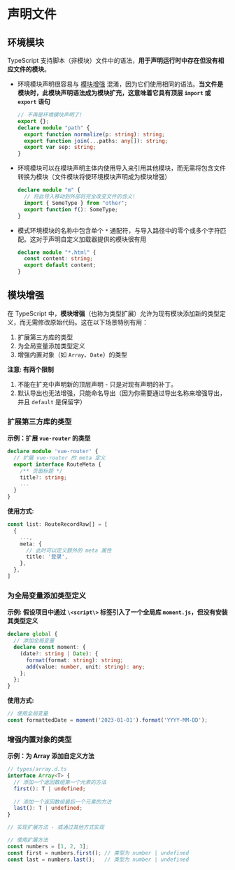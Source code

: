 # 声明文件

## 环境模块

TypeScript 支持脚本（非模块）文件中的语法，**用于声明运行时中存在但没有相应文件的模块**。

* 环境模块声明很容易与 [模块增强](https://ts.nodejs.cn/docs/handbook/declaration-merging.html#module-augmentation) 混淆，因为它们使用相同的语法。**当文件是模块时，此模块声明语法成为模块扩充，这意味着它具有顶层 `import` 或 `export` 语句**

  ```typescript
  // 不再是环境模块声明了!
  export {};
  declare module "path" {
    export function normalize(p: string): string;
    export function join(...paths: any[]): string;
    export var sep: string;
  }
  ```

* 环境模块可以在模块声明主体内使用导入来引用其他模块，而无需将包含文件转换为模块（文件模块将使环境模块声明成为模块增强）

  ```typescript
  declare module "m" {
    // 将此导入移动到外部将完全改变文件的含义!
    import { SomeType } from "other";
    export function f(): SomeType;
  }
  ```

* 模式环境模块的名称中包含单个 `*` 通配符，与导入路径中的零个或多个字符匹配。这对于声明自定义加载器提供的模块很有用

  ```typescript
  declare module "*.html" {
    const content: string;
    export default content;
  }
  ```

## 模块增强

在 TypeScript 中，**模块增强**（也称为类型扩展）允许为现有模块添加新的类型定义，而无需修改原始代码。这在以下场景特别有用：

1. 扩展第三方库的类型
2. 为全局变量添加类型定义
3. 增强内置对象（如 `Array`、`Date`）的类型

**注意: 有两个限制**

1. 不能在扩充中声明新的顶层声明 - 只是对现有声明的补丁。
2. 默认导出也无法增强，只能命名导出（因为你需要通过导出名称来增强导出，并且 `default` 是保留字）

### 扩展第三方库的类型

**示例：扩展 `vue-router` 的类型**

```typescript
declare module 'vue-router' {
  // 扩展 vue-router 的 meta 定义
  export interface RouteMeta {
    /** 页面标题 */
    title?: string;
    ...
  }
}
```

**使用方式:**

```typescript
const list: RouteRecordRaw[] = [
  {
    ...,
    meta: {
      // 此时可以定义额外的 meta 属性
      title: '登录',
    },
  },
]
```

### 为全局变量添加类型定义

**示例: 假设项目中通过 `\<script\>`  标签引入了一个全局库 `moment.js`，但没有安装其类型定义**

```typescript
declare global {
  // 添加全局变量
  declare const moment: {
    (date?: string | Date): {
      format(format: string): string;
      add(value: number, unit: string): any;
    };
  };
}
```

**使用方式:**

```typescript
// 使用全局变量
const formattedDate = moment('2023-01-01').format('YYYY-MM-DD');
```

### 增强内置对象的类型

**示例：为 Array 添加自定义方法**

```typescript
// types/array.d.ts
interface Array<T> {
  // 添加一个返回数组第一个元素的方法
  first(): T | undefined;
  
  // 添加一个返回数组最后一个元素的方法
  last(): T | undefined;
}

// 实现扩展方法 - 或通过其他方式实现

// 使用扩展方法
const numbers = [1, 2, 3];
const first = numbers.first(); // 类型为 number | undefined
const last = numbers.last();   // 类型为 number | undefined
```



















